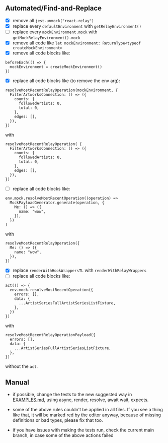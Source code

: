 ## Automated/Find-and-Replace
- [x] remove all `jest.unmock("react-relay")`
- [x] replace every `defaultEnvironment` with `getRelayEnvironment()`
- [ ] replace every `mockEnvironment.mock` with `getMockRelayEnvironment().mock`
- [x] remove all code like `let mockEnvironment: ReturnType<typeof createMockEnvironment>`
- [x] remove all code blocks like:
```
beforeEach(() => {
  mockEnvironment = createMockEnvironment()
})
```
- [x] replace all code blocks like (to remove the env arg):
```
resolveMostRecentRelayOperation(mockEnvironment, {
  FilterArtworksConnection: () => ({
    counts: {
      followedArtists: 0,
      total: 0,
    },
    edges: [],
  }),
})
```
with
```
resolveMostRecentRelayOperation( {
  FilterArtworksConnection: () => ({
    counts: {
      followedArtists: 0,
      total: 0,
    },
    edges: [],
  }),
})
```
- [ ] replace all code blocks like:
```
env.mock.resolveMostRecentOperation((operation) =>
  MockPayloadGenerator.generate(operation, {
    Me: () => ({
      name: "wow",
    }),
  })
)
```
with
```
resolveMostRecentRelayOperation({
  Me: () => ({
    name: "wow",
  }),
})
```
- [x] replace `renderWithHookWrappersTL` with `renderWithRelayWrappers`
- [ ] replace all code blocks like:
```
act(() => {
  env.mock.resolveMostRecentOperation({
    errors: [],
    data: {
      ...ArtistSeriesFullArtistSeriesListFixture,
    },
  })
})
```
with
```
resolveMostRecentRelayOperationPayload({
  errors: [],
  data: {
    ...ArtistSeriesFullArtistSeriesListFixture,
  },
})
```
without the `act`.


## Manual
- if possible, change the tests to the new suggested way in [EXAMPLES.md](/EXAMPLES.md), using async, render, resolve, await wait, expects.
- some of the above rules couldn't be applied in all files. If you see a thing like that, it will be marked red by the editor anyway, because of missing definitions or bad types, please fix that too.

- if you have issues with making the tests run, check the current main branch, in case some of the above actions failed
